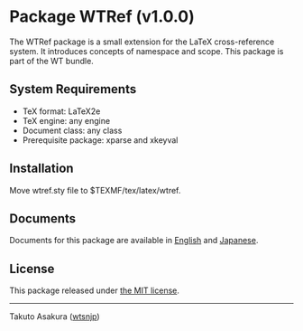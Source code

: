 # Package WTRef (v1.0.0)

The WTRef package is a small extension for the LaTeX cross-reference system. It introduces concepts of namespace and scope. This package is part of the WT bundle.

## System Requirements

* TeX format: LaTeX2e
* TeX engine: any engine
* Document class: any class
* Prerequisite package: xparse and xkeyval

## Installation

Move wtref.sty file to $TEXMF/tex/latex/wtref.

## Documents

Documents for this package are available in [English](http://mirrors.ctan.org/macros/latex/contrib/wtref/wtref.pdf) and [Japanese](http://mirrors.ctan.org/macros/latex/contrib/wtref/wtref-ja.pdf).

## License

This package released under [the MIT license](./LICENSE).

---

Takuto Asakura ([wtsnjp](https://twitter.com/wtsnjp))

